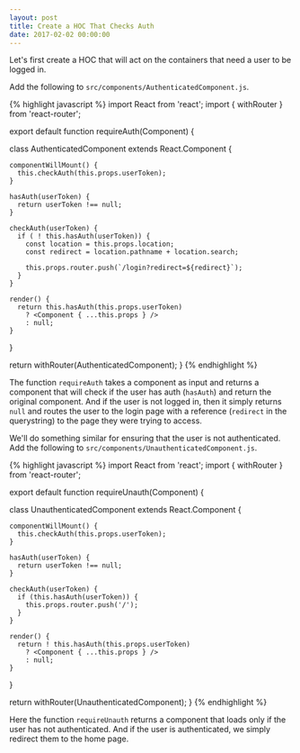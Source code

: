 ```yaml
---
layout: post
title: Create a HOC That Checks Auth
date: 2017-02-02 00:00:00
---
```


Let's first create a HOC that will act on the containers that need a user to be logged in.

Add the following to `src/components/AuthenticatedComponent.js`.

{% highlight javascript %}
import React from 'react';
import { withRouter } from 'react-router';

export default function requireAuth(Component) {

  class AuthenticatedComponent extends React.Component {

    componentWillMount() {
      this.checkAuth(this.props.userToken);
    }

    hasAuth(userToken) {
      return userToken !== null;
    }

    checkAuth(userToken) {
      if ( ! this.hasAuth(userToken)) {
        const location = this.props.location;
        const redirect = location.pathname + location.search;

        this.props.router.push(`/login?redirect=${redirect}`);
      }
    }

    render() {
      return this.hasAuth(this.props.userToken)
        ? <Component { ...this.props } />
        : null;
    }

  }

  return withRouter(AuthenticatedComponent);
}
{% endhighlight %}

The function `requireAuth` takes a component as input and returns a component that will check if the user has auth (`hasAuth`) and return the original component. And if the user is not logged in, then it simply returns `null` and routes the user to the login page with a reference (`redirect` in the querystring) to the page they were trying to access.

We'll do something similar for ensuring that the user is not authenticated. Add the following to `src/components/UnauthenticatedComponent.js`.

{% highlight javascript %}
import React from 'react';
import { withRouter } from 'react-router';

export default function requireUnauth(Component) {

  class UnauthenticatedComponent extends React.Component {

    componentWillMount() {
      this.checkAuth(this.props.userToken);
    }

    hasAuth(userToken) {
      return userToken !== null;
    }

    checkAuth(userToken) {
      if (this.hasAuth(userToken)) {
        this.props.router.push('/');
      }
    }

    render() {
      return ! this.hasAuth(this.props.userToken)
        ? <Component { ...this.props } />
        : null;
    }

  }

  return withRouter(UnauthenticatedComponent);
}
{% endhighlight %}

Here the function `requireUnauth` returns a component that loads only if the user has not authenticated. And if the user is authenticated, we simply redirect them to the home page.
